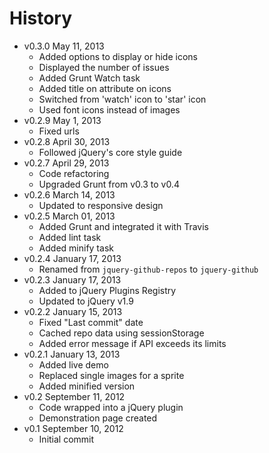 # History

* v0.3.0 May 11, 2013
	* Added options to display or hide icons
	* Displayed the number of issues
	* Added Grunt Watch task
	* Added title on attribute on icons
	* Switched from 'watch' icon to 'star' icon
	* Used font icons instead of images
* v0.2.9 May 1, 2013
	* Fixed urls
* v0.2.8 April 30, 2013
	* Followed jQuery's core style guide
* v0.2.7 April 29, 2013
	* Code refactoring
	* Upgraded Grunt from v0.3 to v0.4
* v0.2.6 March 14, 2013
	* Updated to responsive design
* v0.2.5 March 01, 2013
	* Added Grunt and integrated it with Travis
	* Added lint task
	* Added minify task
* v0.2.4 January 17, 2013
	* Renamed from `jquery-github-repos` to `jquery-github`
* v0.2.3 January 17, 2013
	* Added to jQuery Plugins Registry
	* Updated to jQuery v1.9
* v0.2.2 January 15, 2013
	* Fixed "Last commit" date
	* Cached repo data using sessionStorage
	* Added error message if API exceeds its limits
* v0.2.1 January 13, 2013
	* Added live demo
	* Replaced single images for a sprite
	* Added minified version
* v0.2 September 11, 2012
	* Code wrapped into a jQuery plugin
	* Demonstration page created
* v0.1 September 10, 2012
	* Initial commit
